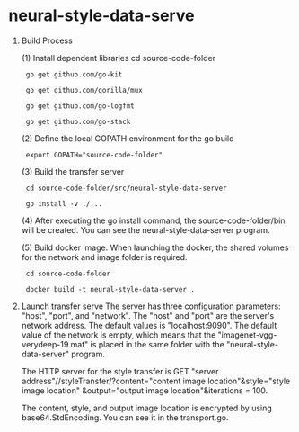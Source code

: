 # neural-style-data-serve

1. Build Process

   (1) Install dependent libraries
   		cd source-code-folder
			
   		go get github.com/go-kit
			
		go get github.com/gorilla/mux
			
		go get github.com/go-logfmt
			
		go get github.com/go-stack
			
	 (2) Define the local GOPATH environment for the go build
	 
	    export GOPATH="source-code-folder"
			
	 (3) Build the transfer server
	 
	    cd source-code-folder/src/neural-style-data-server
			 
		go install -v ./...
			 
   (4) After executing the go install command, the source-code-folder/bin will be created. You can see the neural-style-data-server
		   program.
			 
	 (5) Build docker image. When launching the docker, the shared volumes for the network and image folder is required.
	 
	    cd source-code-folder
			 
		docker build -t neural-style-data-server .
		
			 
2. Launch transfer serve
   The server has three configuration parameters: "host", "port", and "network". The "host" and "port" are the server's network address.
	 The default values is "localhost:9090". The default value of the network is empty, which means that the "imagenet-vgg-verydeep-19.mat" 
	 is placed in the same folder with the "neural-style-data-server" program.
   
	 The HTTP server for the style transfer is GET "server address"//styleTransfer/?content="content image location"&style="style image location"
	 &output="output image location"&iterations = 100.
	 
	 The content, style, and output image location is encrypted by using base64.StdEncoding. You can see it in the transport.go.
	 
	
	
